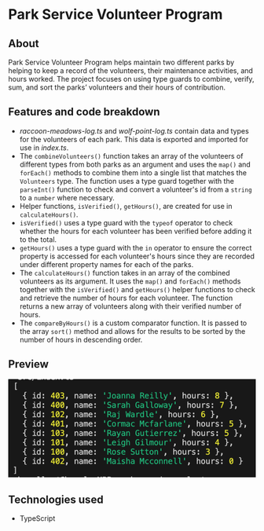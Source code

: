 # Park Service Volunteer Program

## About

Park Service Volunteer Program helps maintain two different parks by helping to keep a record of the volunteers, their maintenance activities, and hours worked. The project focuses on using type guards to combine, verify, sum, and sort the parks’ volunteers and their hours of contribution.

## Features and code breakdown

- _raccoon-meadows-log.ts_ and _wolf-point-log.ts_ contain data and types for the volunteers of each park. This data is exported and imported for use in _index.ts_.
- The `combineVolunteers()` function takes an array of the volunteers of different types from both parks as an argument and uses the `map()` and `forEach()` methods to combine them into a single list that matches the `Volunteers` type. The function uses a type guard together with the `parseInt()` function to check and convert a volunteer's id from a `string` to a `number` where necessary.
- Helper functions, `isVerified()`, `getHours()`, are created for use in `calculateHours()`.
- `isVerified()` uses a type guard with the `typeof` operator to check whether the hours for each volunteer has been verified before adding it to the total.
- `getHours()` uses a type guard with the `in` operator to ensure the correct property is accessed for each volunteer's hours since they are recorded under different property names for each of the parks.
- The `calculateHours()` function takes in an array of the combined volunteers as its argument. It uses the `map()` and `forEach()` methods together with the `isVerified()` and `getHours()` helper functions to check and retrieve the number of hours for each volunteer. The function returns a new array of volunteers along with their verified number of hours.
- The `compareByHours()` is a custom comparator function. It is passed to the array `sort()` method and allows for the results to be sorted by the number of hours in descending order.

## Preview

![park-service-volunteer-program](/park-service-volunteer-program.png "image of park service volunteer program")

## Technologies used

- TypeScript
